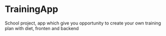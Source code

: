 # TrainingApp
School project, app which give you opportunity to create your own training plan with diet, fronten and backend
